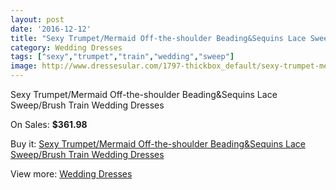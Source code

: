 ```yaml
---
layout: post
date: '2016-12-12'
title: "Sexy Trumpet/Mermaid Off-the-shoulder Beading&Sequins Lace Sweep/Brush Train Wedding Dresses"
category: Wedding Dresses
tags: ["sexy","trumpet","train","wedding","sweep"]
image: http://www.dressesular.com/1797-thickbox_default/sexy-trumpet-mermaid-off-the-shoulder-beadingsequins-lace-sweep-brush-train-wedding-dresses.jpg
---
```

Sexy Trumpet/Mermaid Off-the-shoulder Beading&Sequins Lace Sweep/Brush Train Wedding Dresses

On Sales: **$361.98**
<a href="https://www.dressesular.com/wedding-dresses/657-sexy-trumpet-mermaid-off-the-shoulder-beadingsequins-lace-sweep-brush-train-wedding-dresses.html"><amp-img layout="responsive" width="600" height="600" src="//www.dressesular.com/1797-thickbox_default/sexy-trumpet-mermaid-off-the-shoulder-beadingsequins-lace-sweep-brush-train-wedding-dresses.jpg" alt="Sexy Trumpet/Mermaid Off-the-shoulder Beading&Sequins Lace Sweep/Brush Train Wedding Dresses 0" /></a>
<a href="https://www.dressesular.com/wedding-dresses/657-sexy-trumpet-mermaid-off-the-shoulder-beadingsequins-lace-sweep-brush-train-wedding-dresses.html"><amp-img layout="responsive" width="600" height="600" src="//www.dressesular.com/1798-thickbox_default/sexy-trumpet-mermaid-off-the-shoulder-beadingsequins-lace-sweep-brush-train-wedding-dresses.jpg" alt="Sexy Trumpet/Mermaid Off-the-shoulder Beading&Sequins Lace Sweep/Brush Train Wedding Dresses 1" /></a>

Buy it: [Sexy Trumpet/Mermaid Off-the-shoulder Beading&Sequins Lace Sweep/Brush Train Wedding Dresses](https://www.dressesular.com/wedding-dresses/657-sexy-trumpet-mermaid-off-the-shoulder-beadingsequins-lace-sweep-brush-train-wedding-dresses.html "Sexy Trumpet/Mermaid Off-the-shoulder Beading&Sequins Lace Sweep/Brush Train Wedding Dresses")

View more: [Wedding Dresses](https://www.dressesular.com/3-wedding-dresses "Wedding Dresses")